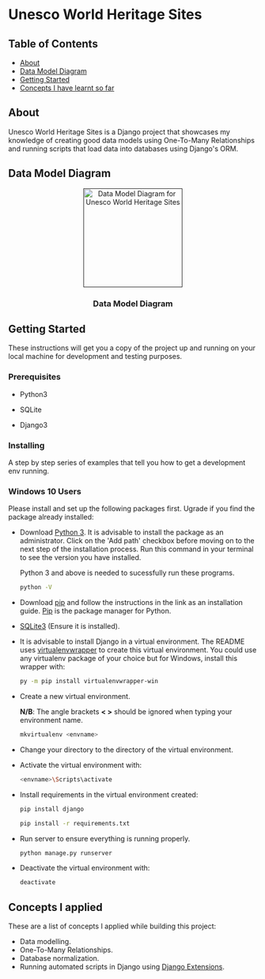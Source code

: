 # Unesco World Heritage Sites

## Table of Contents

- [About](#about)
- [Data Model Diagram](#schema)
- [Getting Started](#getting_started)
- [Concepts I have learnt so far](#concepts_learnt)

## About <a name = "about"></a>

Unesco World Heritage Sites is a Django project that showcases my knowledge of creating good data models using One-To-Many Relationships and running scripts that load data into databases using Django's ORM.  

## Data Model Diagram <a name="schema"></a>
<p align="center">
  <a href="" rel="noopener">
 <img width=200px height=200px src="https://i.ibb.co/L1rpLT3/draw-SQL-export-2021-03-24-22-16.png" alt="Data Model Diagram for Unesco World Heritage Sites" border="0"></a>
</p>

<h3 align="center">Data Model Diagram</h3>

## Getting Started <a name = "getting_started"></a>

These instructions will get you a copy of the project up and running on your local machine for development and testing purposes.  

### Prerequisites

- Python3 
 
- SQLite
- Django3

### Installing

A step by step series of examples that tell you how to get a development env running.

### Windows 10 Users

Please install and set up the following packages first. Ugrade if you find the package already installed:  
* Download [Python 3](https://www.python.org/downloads/). It is advisable to install the package as an administrator. Click on the 'Add path' checkbox before moving on to the next step of the installation process. Run this command in your terminal to see the version you have installed. 
   
    Python 3 and above is needed to sucessfully run these programs.

  ```sh
  python -V
  ```  
  
* Download [pip](https://pip.pypa.io/en/latest/installing) and follow the instructions in the link as an installation guide. [Pip](https://pip.pypa.io/en/latest/installing) is the package manager for Python.

* [SQLite3](https://sqlitebrowser.org/) (Ensure it is installed).

* It is advisable to install Django in a virtual environment. The README uses [virtualenvwrapper](https://virtualenvwrapper.readthedocs.io/en/latest/install.html#basic-installation) to create this virtual environment. You could use any virtualenv package of your choice but for Windows, install this wrapper with:

  ```sh
  py -m pip install virtualenvwrapper-win 
  ```
  
- Create a new virtual environment.  

   **N/B**: The angle brackets **< >** should be ignored when typing your environment name.

  ```sh
  mkvirtualenv <envname>
  ```
    

* Change your directory to the directory of the virtual environment.

- Activate the virtual environment with:

  ```sh
  <envname>\Scripts\activate
  ```
  
- Install requirements in the virtual environment created:
  
  ```sh
  pip install django 
  ```

  ```sh
  pip install -r requirements.txt
  ```

- Run server to ensure everything is running properly.

  ```sh
  python manage.py runserver
  ```

- Deactivate the virtual environment with:

  ```sh
  deactivate
  ```

## Concepts I applied  <a name="concepts_learnt" ></a>  
These are a list of concepts I applied while building this project:

- Data modelling.  
- One-To-Many Relationships.
- Database normalization.
- Running automated scripts in Django using [Django Extensions](https://django-extensions.readthedocs.io/#:~:text=Django%20Extensions%20is%20a%20collection,admin%20extensions%20and%20much%20more.).
